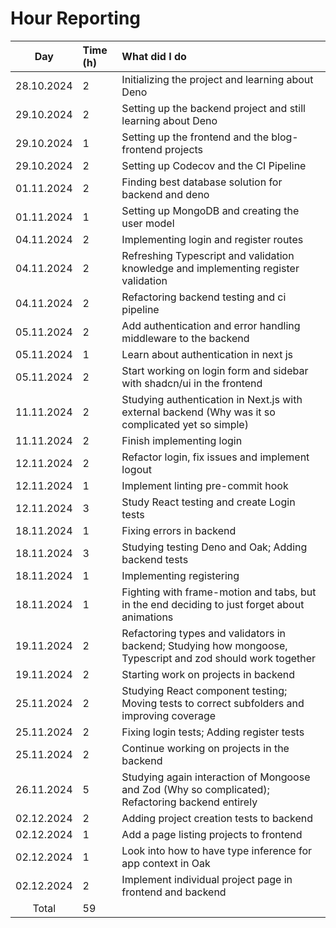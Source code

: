 # Hour Reporting

|    Day     | Time (h) | What did I do                                                                                               |
| :--------: | :------- | :---------------------------------------------------------------------------------------------------------- |
| 28.10.2024 | 2        | Initializing the project and learning about Deno                                                            |
| 29.10.2024 | 2        | Setting up the backend project and still learning about Deno                                                |
| 29.10.2024 | 1        | Setting up the frontend and the blog-frontend projects                                                      |
| 29.10.2024 | 2        | Setting up Codecov and the CI Pipeline                                                                      |
| 01.11.2024 | 2        | Finding best database solution for backend and deno                                                         |
| 01.11.2024 | 1        | Setting up MongoDB and creating the user model                                                              |
| 04.11.2024 | 2        | Implementing login and register routes                                                                      |
| 04.11.2024 | 2        | Refreshing Typescript and validation knowledge and implementing register validation                         |
| 04.11.2024 | 2        | Refactoring backend testing and ci pipeline                                                                 |
| 05.11.2024 | 2        | Add authentication and error handling middleware to the backend                                             |
| 05.11.2024 | 1        | Learn about authentication in next js                                                                       |
| 05.11.2024 | 2        | Start working on login form and sidebar with shadcn/ui in the frontend                                      |
| 11.11.2024 | 2        | Studying authentication in Next.js with external backend (Why was it so complicated yet so simple)          |
| 11.11.2024 | 2        | Finish implementing login                                                                                   |
| 12.11.2024 | 2        | Refactor login, fix issues and implement logout                                                             |
| 12.11.2024 | 1        | Implement linting pre-commit hook                                                                           |
| 12.11.2024 | 3        | Study React testing and create Login tests                                                                  |
| 18.11.2024 | 1        | Fixing errors in backend                                                                                    |
| 18.11.2024 | 3        | Studying testing Deno and Oak; Adding backend tests                                                         |
| 18.11.2024 | 1        | Implementing registering                                                                                    |
| 18.11.2024 | 1        | Fighting with frame-motion and tabs, but in the end deciding to just forget about animations                |
| 19.11.2024 | 2        | Refactoring types and validators in backend; Studying how mongoose, Typescript and zod should work together |
| 19.11.2024 | 2        | Starting work on projects in backend                                                                        |
| 25.11.2024 | 2        | Studying React component testing; Moving tests to correct subfolders and improving coverage                 |
| 25.11.2024 | 2        | Fixing login tests; Adding register tests                                                                   |
| 25.11.2024 | 2        | Continue working on projects in the backend                                                                 |
| 26.11.2024 | 5        | Studying again interaction of Mongoose and Zod (Why so complicated); Refactoring backend entirely           |
| 02.12.2024 | 2        | Adding project creation tests to backend                                                                    |
| 02.12.2024 | 1        | Add a page listing projects to frontend                                                                     |
| 02.12.2024 | 1        | Look into how to have type inference for app context in Oak                                                 |
| 02.12.2024 | 2        | Implement individual project page in frontend and backend                                                   |
|   Total    | 59       |                                                                                                             |
